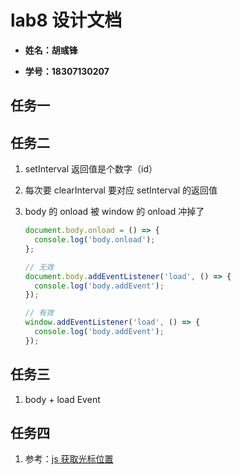 # lab8 设计文档

- **姓名：胡彧锋**

- **学号：18307130207**

## 任务一

## 任务二

1. setInterval 返回值是个数字（id）
2. 每次要 clearInterval 要对应 setInterval 的返回值
3. body 的 onload 被 window 的 onload 冲掉了

   ```js
   document.body.onload = () => {
     console.log('body.onload');
   };

   // 无效
   document.body.addEventListener('load', () => {
     console.log('body.addEvent');
   });

   // 有效
   window.addEventListener('load', () => {
     console.log('body.addEvent');
   });
   ```

## 任务三

1. body + load Event

## 任务四

1. 参考：[js 获取光标位置](https://blog.csdn.net/mafan121/article/details/78519348)
